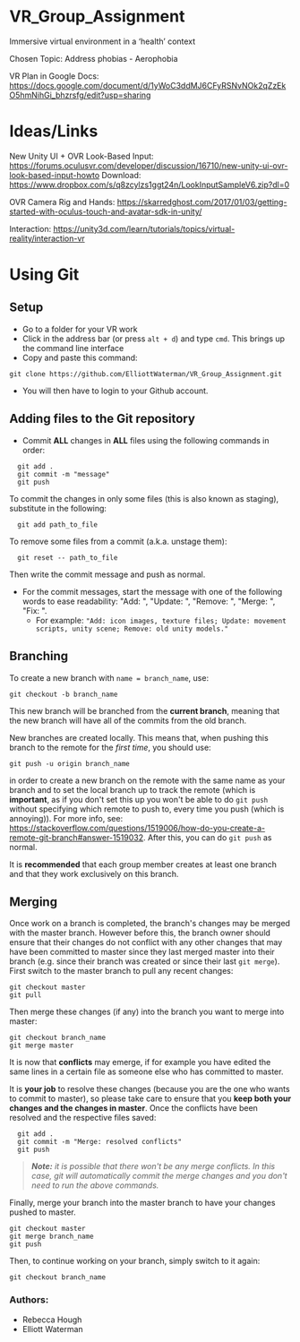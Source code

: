 # VR_Group_Assignment
Immersive virtual environment in a ‘health’ context

Chosen Topic: Address phobias - Aerophobia

VR Plan in Google Docs:
https://docs.google.com/document/d/1yWoC3ddMJ6CFyRSNvNOk2qZzEkO5hmNihGi_bhzrsfg/edit?usp=sharing

# Ideas/Links
New Unity UI + OVR Look-Based Input: https://forums.oculusvr.com/developer/discussion/16710/new-unity-ui-ovr-look-based-input-howto
Download: https://www.dropbox.com/s/q8zcylzs1ggt24n/LookInputSampleV6.zip?dl=0

OVR Camera Rig and Hands: https://skarredghost.com/2017/01/03/getting-started-with-oculus-touch-and-avatar-sdk-in-unity/

Interaction: https://unity3d.com/learn/tutorials/topics/virtual-reality/interaction-vr

# Using Git
## Setup
 - Go to a folder for your VR work
 - Click in the address bar (or press ```alt + d```) and type ```cmd```. This brings up the command line interface
 - Copy and paste this command: 
```
git clone https://github.com/ElliottWaterman/VR_Group_Assignment.git 
```
 - You will then have to login to your Github account.
 
 ## Adding files to the Git repository
 - Commit __ALL__ changes in __ALL__ files using the following commands in order: 
```
  git add .
  git commit -m "message"
  git push
```
To commit the changes in only some files (this is also known as  staging), substitute in the following:
```
  git add path_to_file
```
To remove some files from a commit (a.k.a. unstage them):
```
  git reset -- path_to_file
```
Then write the commit message and push as normal.
   - For the commit messages, start the message with one of the following words to ease readability: "Add: ", "Update: ", "Remove: ", "Merge: ", "Fix: ". 
     - For example: ```"Add: icon images, texture files; Update: movement scripts, unity scene; Remove: old unity models."```

##  Branching
To create a new branch with ```name = branch_name```, use: 
```
git checkout -b branch_name
```
This new branch will be branched from the __current branch__, meaning that the new branch will have all of the commits from the old branch.

New branches are created locally. This means that, when pushing this branch to the remote for the *first time*, you should use:
```
git push -u origin branch_name
```
in order to create a new branch on the remote with the same name as your branch and to set the local branch up to track the remote (which is __important__, as if you don't set this up you won't be able to do ```git push``` without specifying which remote to push to, every time you push (which is annoying)). For more info, see: https://stackoverflow.com/questions/1519006/how-do-you-create-a-remote-git-branch#answer-1519032. After this, you can do ```git push``` as normal.

It is __recommended__ that each group member creates at least one branch and that they work exclusively on this branch.

## Merging
Once work on a branch is completed, the branch's changes may be merged with the master branch. However before this, the branch owner should ensure that their changes do not conflict with any other changes that may have been committed to master since they last merged master into their branch (e.g. since their branch was created or since their last ```git merge```). First switch to the master branch to pull any recent changes:
```
git checkout master
git pull
```
Then merge these changes (if any) into the branch you want to merge into master:
```
git checkout branch_name
git merge master
```
It is now that __conflicts__ may emerge, if for example you have edited the same lines in a certain file as someone else who has committed to master. 

It is __your job__ to resolve these changes (because you are the one who wants to commit to master), so please take care to ensure that you __keep both your changes and the changes in master__. Once the conflicts have been resolved and the respective files saved:
```
  git add .
  git commit -m "Merge: resolved conflicts"
  git push
```
>*__Note:__ it is possible that there won't be any merge conflicts. In this case, git will automatically commit the merge changes and you don't need to run the above commands.*

Finally, merge your branch into the master branch to have your changes pushed to master.
```
git checkout master
git merge branch_name
git push
```
Then, to continue working on your branch, simply switch to it again:
```
git checkout branch_name
```

### Authors:
- Rebecca Hough
- Elliott Waterman
